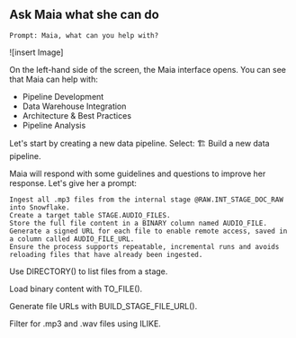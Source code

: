 ## Ask Maia what she can do

```text
Prompt: Maia, what can you help with?
```

![insert Image]

On the left-hand side of the screen, the Maia interface opens. You can see that Maia can help with:

- Pipeline Development
- Data Warehouse Integration
- Architecture & Best Practices
- Pipeline Analysis

Let's start by creating a new data pipeline. Select: 🏗️ Build a new data pipeline.

Maia will respond with some guidelines and questions to improve her response. Let's give her a prompt:

```text
Ingest all .mp3 files from the internal stage @RAW.INT_STAGE_DOC_RAW into Snowflake.
Create a target table STAGE.AUDIO_FILES.
Store the full file content in a BINARY column named AUDIO_FILE.
Generate a signed URL for each file to enable remote access, saved in a column called AUDIO_FILE_URL.
Ensure the process supports repeatable, incremental runs and avoids reloading files that have already been ingested.
```


Use DIRECTORY() to list files from a stage.

Load binary content with TO_FILE().

Generate file URLs with BUILD_STAGE_FILE_URL().

Filter for .mp3 and .wav files using ILIKE.